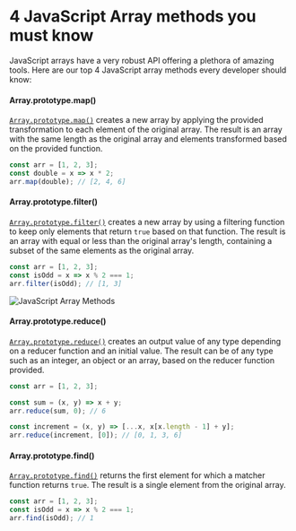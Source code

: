 # 4 JavaScript Array methods you must know

JavaScript arrays have a very robust API offering a plethora of amazing tools. Here are our top 4 JavaScript array methods every developer should know:

#### Array.prototype.map()

[`Array.prototype.map()`](https://developer.mozilla.org/en-US/docs/Web/JavaScript/Reference/Global\_Objects/Array/map) creates a new array by applying the provided transformation to each element of the original array. The result is an array with the same length as the original array and elements transformed based on the provided function.

```js
const arr = [1, 2, 3];
const double = x => x * 2;
arr.map(double); // [2, 4, 6]
```

#### Array.prototype.filter()

[`Array.prototype.filter()`](https://developer.mozilla.org/en-US/docs/Web/JavaScript/Reference/Global\_Objects/Array/filter) creates a new array by using a filtering function to keep only elements that return `true` based on that function. The result is an array with equal or less than the original array's length, containing a subset of the same elements as the original array.

```js
const arr = [1, 2, 3];
const isOdd = x => x % 2 === 1;
arr.filter(isOdd); // [1, 3]
```

![JavaScript Array Methods](https://www.30secondsofcode.org/assets/illustrations/js-array-methods.png)

#### Array.prototype.reduce()

[`Array.prototype.reduce()`](https://developer.mozilla.org/en-US/docs/Web/JavaScript/Reference/Global\_Objects/Array/Reduce) creates an output value of any type depending on a reducer function and an initial value. The result can be of any type such as an integer, an object or an array, based on the reducer function provided.

```js
const arr = [1, 2, 3];

const sum = (x, y) => x + y;
arr.reduce(sum, 0); // 6

const increment = (x, y) => [...x, x[x.length - 1] + y];
arr.reduce(increment, [0]); // [0, 1, 3, 6]
```

#### Array.prototype.find()

[`Array.prototype.find()`](https://developer.mozilla.org/en-US/docs/Web/JavaScript/Reference/Global\_Objects/Array/find) returns the first element for which a matcher function returns `true`. The result is a single element from the original array.

```js
const arr = [1, 2, 3];
const isOdd = x => x % 2 === 1;
arr.find(isOdd); // 1
```
